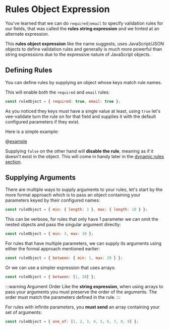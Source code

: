 # Rules Object Expression

You've learned that we can do `required|email` to specify validation rules for our fields, that was called the **rules string expression** and we hinted at an alternate expression.

This **rules object expression** like the name suggests, uses JavaScript/JSON objects to define validation rules and generally is much more powerful than string expressions due to the expressive nature of JavaScript objects.

## Defining Rules

You can define rules by supplying an object whose keys match rule names.

This will enable both the `required` and `email` rules:

```js
const ruleObject = { required: true, email: true };
```

As you noticed they keys must have a single value at least, using `true` let's vee-validate turn the rule on for that field and supplies it with the default configured parameters if they exist.

Here is a simple example:

@[example](object-rules-definition)

Supplying `false` on the other hand will **disable the rule**, meaning as if it doesn't exist in the object. This will come in handy later in the [dynamic rules section](./dynamic-rules.md).

## Supplying Arguments

There are multiple ways to supply arguments to your rules, let's start by the more formal approach which is to pass an object containing your parameters keyed by their configured names:

```js
const ruleObject = { min: { length: 3 }, max: { length: 10 } };
```

This can be verbose, for rules that only have 1 parameter we can omit the nested objects and pass the singular argument directly:

```js
const ruleObject = { min: 3, max: 10 };
```

For rules that have multiple parameters, we can supply its arguments using either the formal approach mentioned earlier:

```js
const ruleObject = { between: { min: 1, max: 20 } };
```

Or we can use a simpler expression that uses arrays:

```js
const ruleObject = { between: [1, 20] };
```

:::warning Argument Order
  Like the **string expression**, when using arrays to pass your arguments you must preserve the order of the arguments. The order must match the parameters defined in the rule.
:::

For rules with infinite parameters, you **must send** an array containing your set of arguments:

```js
const ruleObject = { one_of: [1, 2, 3, 4, 5, 6, 7, 8, 9] };
```
